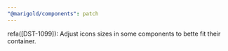 ```yaml
---
"@marigold/components": patch
---
```


refa([DST-1099]): Adjust icons sizes in some components to bette fit their container.
